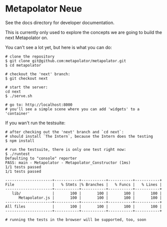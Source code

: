 Metapolator Neue
=================

See the docs directory for developer documentation.

This is currently only used to explore the concepts we are going to build
the next Metapolator on.

You can't see a lot yet, but here is what you can do:

```
# clone the repository
$ git clone git@github.com:metapolator/metapolator.git
$ cd metapolator

# checkout the 'next' branch: 
$ git checkout next

# start the server:
cd next
$ ./serve.sh

# go to: http://localhost:8000
# you'll see a simple scene where you can add 'widgets' to a 'container'

```

If you wan't run the testsuite:

```
# after checking out the 'next' branch and `cd next`:
# should install `The Intern`, because the Intern does the testing
$ npm install

# run the testsuite, there is only one test right now:
$ ./runtest
Defaulting to "console" reporter
PASS: main - Metapolator - Metapolator_Constructor (1ms)
1/1 tests passed
1/1 tests passed

---------------------+-----------+-----------+-----------+-----------+
File                 |   % Stmts |% Branches |   % Funcs |   % Lines |
---------------------+-----------+-----------+-----------+-----------+
   lib/              |       100 |       100 |       100 |       100 |
      Metapolator.js |       100 |       100 |       100 |       100 |
---------------------+-----------+-----------+-----------+-----------+
All files            |       100 |       100 |       100 |       100 |
---------------------+-----------+-----------+-----------+-----------+

# running the tests in the browser will be supported, too, soon

```
